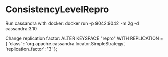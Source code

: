 # ConsistencyLevelRepro
Run cassandra with docker: docker run -p 9042:9042 -m 2g -d cassandra:3.10

Change replication factor: ALTER KEYSPACE "repro" WITH REPLICATION =  { 'class' : 'org.apache.cassandra.locator.SimpleStrategy', 'replication_factor': '3' };
